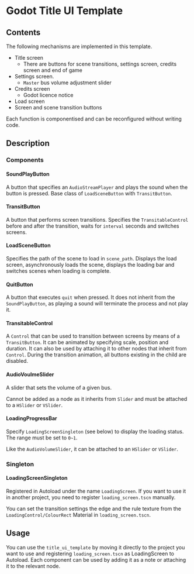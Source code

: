 # Godot Title UI Template

## Contents

The following mechanisms are implemented in this template.

- Title screen
  - There are buttons for scene transitions, settings screen, credits screen and end of game
- Settings screen.
  - `Master` bus volume adjustment slider
- Credits screen
  - Godot licence notice
- Load screen
- Screen and scene transition buttons

Each function is componentised and can be reconfigured without writing code.

## Description

### Components

#### SoundPlayButton

A button that specifies an `AudioStreamPlayer` and plays the sound when the button is pressed. Base class of `LoadSceneButton` with `TransitButton`.

#### TransitButton

A button that performs screen transitions. Specifies the `TransitableControl` before and after the transition, waits for `interval` seconds and switches screens.

#### LoadSceneButton

Specifies the path of the scene to load in `scene_path`. Displays the load screen, asynchronously loads the scene, displays the loading bar and switches scenes when loading is complete.

#### QuitButton

A button that executes `quit` when pressed. It does not inherit from the `SoundPlayButton`, as playing a sound will terminate the process and not play it.

#### TransitableControl

A `Control` that can be used to transition between screens by means of a `TransitButton`. It can be animated by specifying scale, position and duration. It can also be used by attaching it to other nodes that inherit from `Control`. During the transition animation, all buttons existing in the child are disabled.

#### AudioVoulmeSlider

A slider that sets the volume of a given bus.

Cannot be added as a node as it inherits from `Slider` and must be attached to a `HSlider` or `VSlider`.

#### LoadingProgressBar

Specify `LoadingScreenSingleton` (see below) to display the loading status. The range must be set to `0~1`.

Like the `AudioVolumeSlider`, it can be attached to an `HSlider` or `VSlider`.

### Singleton

#### LoadingScreenSingleton

Registered in Autoload under the name `LoadingScreen`. If you want to use it in another project, you need to register `loading_screen.tscn` manually.

You can set the transition settings the edge and the rule texture from the `LoadingControl/ColourRect` Material in `loading_screen.tscn`.

## Usage

You can use the `title_ui_template` by moving it directly to the project you want to use and registering `loading_screen.tscn` as LoadingScreen to Autoload. Each component can be used by adding it as a note or attaching it to the relevant node.